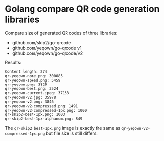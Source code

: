 # Golang compare QR code generation libraries

Compare size of generated QR codes of three libraries:
* github.com/skip2/go-qrcode 
* github.com/yeqown/go-qrcode v1
* github.com/yeqown/go-qrcode/v2

Results:
```
Content length: 274
qr-yeqown-none.png: 300085
qr-yeqown-speed.png: 5459
qr-yeqown.png: 3820
qr-yeqown-best.png: 3524
qr-yeqown-current.jpeg: 37153
qr-yeqown-v2.jpg: 35978
qr-yeqown-v2.png: 3846
qr-yeqown-v2-compressed.png: 1491
qr-yeqown-v2-compressed-1px.png: 1000
qr-skip2-best-1px.png: 1003
qr-skip2-best-1px-alphanum.png: 849
```

The `qr-skip2-best-1px.png` image is exactly the same as `qr-yeqown-v2-compressed-1px.png` but file size is still differs.

